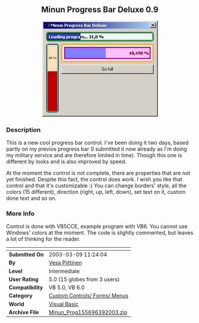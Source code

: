 ﻿<div align="center">

## Minun Progress Bar Deluxe 0\.9

<img src="PIC20033910138835.jpg">
</div>

### Description

This is a new cool progress bar control. I've been doing it two days, based partly on my previos progress bar (I submitted it now already as I'm doing my military service and are therefore limited in time). Though this one is different by looks and is also improved by speed.

At the moment the control is not complete, there are properties that are not yet finished. Despite this fact, the control does work. I wish you like that control and that it's customizable :) You can change borders' style, all the colors (15 different), direction (right, up, left, down), set text on it, custom done text and so on.
 
### More Info
 
Control is done with VB5CCE, example program with VB6. You cannot use Windows' colors at the moment. The code is slightly commented, but leaves a lot of thinking for the reader.


<span>             |<span>
---                |---
**Submitted On**   |2003-03-09 11:24:04
**By**             |[Vesa Piittinen](https://github.com/Planet-Source-Code/PSCIndex/blob/master/ByAuthor/vesa-piittinen.md)
**Level**          |Intermediate
**User Rating**    |5.0 (15 globes from 3 users)
**Compatibility**  |VB 5\.0, VB 6\.0
**Category**       |[Custom Controls/ Forms/  Menus](https://github.com/Planet-Source-Code/PSCIndex/blob/master/ByCategory/custom-controls-forms-menus__1-4.md)
**World**          |[Visual Basic](https://github.com/Planet-Source-Code/PSCIndex/blob/master/ByWorld/visual-basic.md)
**Archive File**   |[Minun\_Prog155696392003\.zip](https://github.com/Planet-Source-Code/vesa-piittinen-minun-progress-bar-deluxe-0-9__1-43875/archive/master.zip)








